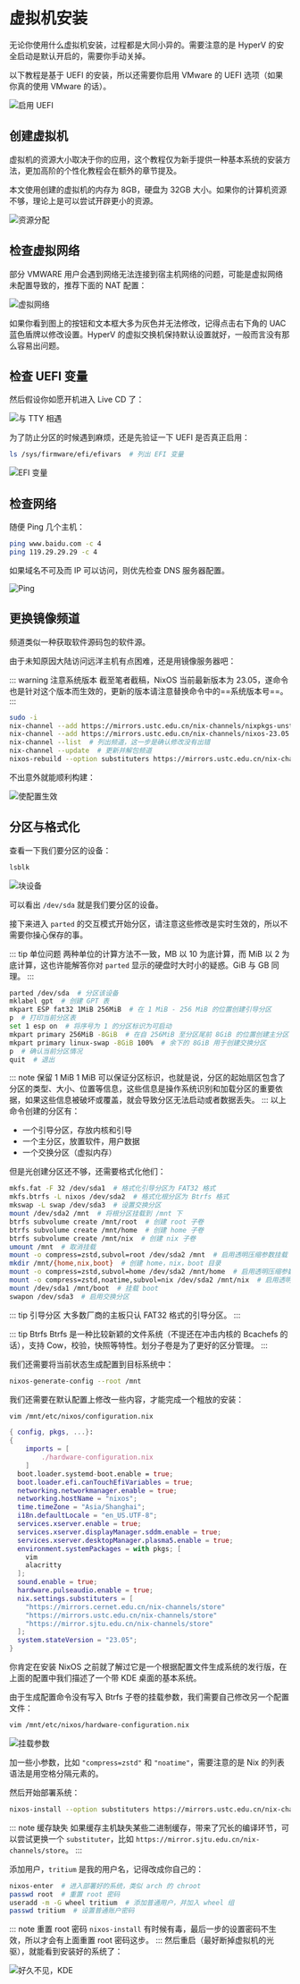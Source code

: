 # 虚拟机安装

无论你使用什么虚拟机安装，过程都是大同小异的。需要注意的是 HyperV 的安全启动是默认开启的，需要你手动关掉。

以下教程是基于 UEFI 的安装，所以还需要你启用 VMware 的 UEFI 选项（如果你真的使用 VMware 的话）。

![启用 UEFI](/images/GreenHand/EnableUefi.webp)

## 创建虚拟机

虚拟机的资源大小取决于你的应用，这个教程仅为新手提供一种基本系统的安装方法，更加高阶的个性化教程会在额外的章节提及。

本文使用创建的虚拟机的内存为 8GB，硬盘为 32GB 大小。如果你的计算机资源不够，理论上是可以尝试开辟更小的资源。

![资源分配](/images/GreenHand/VmResAllocation.webp)

## 检查虚拟网络

部分 VMWARE 用户会遇到网络无法连接到宿主机网络的问题，可能是虚拟网络未配置导致的，推荐下面的 NAT 配置：

![虚拟网络](/images/GreenHand/VmNet.webp)

如果你看到图上的按钮和文本框大多为灰色并无法修改，记得点击右下角的 UAC 蓝色盾牌以修改设置。HyperV 的虚拟交换机保持默认设置就好，一般而言没有那么容易出问题。

## 检查 UEFI 变量

然后假设你如愿开机进入 Live CD 了：

![与 TTY 相遇](/images/GreenHand/FirstEncounterWithTty.webp)

为了防止分区的时候遇到麻烦，还是先验证一下 UEFI 是否真正启用：

```bash
ls /sys/firmware/efi/efivars  # 列出 EFI 变量
```

![EFI 变量](/images/GreenHand/Efivars.webp)

## 检查网络

随便 Ping 几个主机：

```bash
ping www.baidu.com -c 4
ping 119.29.29.29 -c 4
```

如果域名不可及而 IP 可以访问，则优先检查 DNS 服务器配置。

![Ping](/images/GreenHand/CheckNet.webp)

## 更换镜像频道

频道类似一种获取软件源码包的软件源。

由于未知原因大陆访问远洋主机有点困难，还是用镜像服务器吧：

::: warning 注意系统版本
截至笔者截稿，NixOS 当前最新版本为 23.05，遂命令也是针对这个版本而生效的，更新的版本请注意替换命令中的==系统版本号==。
:::

```bash
sudo -i
nix-channel --add https://mirrors.ustc.edu.cn/nix-channels/nixpkgs-unstable nixpkgs  # 订阅镜像仓库频道
nix-channel --add https://mirrors.ustc.edu.cn/nix-channels/nixos-23.05 nixos  # 请注意系统版本
nix-channel --list  # 列出频道，这一步是确认修改没有出错
nix-channel --update  # 更新并解包频道
nixos-rebuild --option substituters https://mirrors.ustc.edu.cn/nix-channels/store switch --upgrade  # 临时切换二进制缓存源，并更新生成
```

不出意外就能顺利构建：

![使配置生效](/images/GreenHand/RebuildSystem.webp)

## 分区与格式化

查看一下我们要分区的设备：

```bash
lsblk
```

![块设备](/images/GreenHand/Lsblk.webp)

可以看出 `/dev/sda` 就是我们要分区的设备。

接下来进入 `parted` 的交互模式开始分区，请注意这些修改是实时生效的，所以不需要你操心保存的事。

::: tip 单位问题
两种单位的计算方法不一致，MB 以 10 为底计算，而 MiB 以 2 为底计算，这也许能解答你对 `parted` 显示的硬盘时大时小的疑惑。GiB 与 GB 同理。
:::

```bash
parted /dev/sda  # 分区该设备
mklabel gpt  # 创建 GPT 表
mkpart ESP fat32 1MiB 256MiB  # 在 1 MiB - 256 MiB 的位置创建引导分区
p  # 打印当前分区表
set 1 esp on  # 将序号为 1 的分区标识为可启动
mkpart primary 256MiB -8GiB  # 在自 256MiB 至分区尾前 8GiB 的位置创建主分区
mkpart primary linux-swap -8GiB 100%  # 余下的 8GiB 用于创建交换分区
p  # 确认当前分区情况
quit  # 退出
```

::: note 保留 1 MiB
1 MiB 可以保证分区标识，也就是说，分区的起始扇区包含了分区的类型、大小、位置等信息，这些信息是操作系统识别和加载分区的重要依据，如果这些信息被破坏或覆盖，就会导致分区无法启动或者数据丢失。
:::
以上命令创建的分区有：

- 一个引导分区，存放内核和引导
- 一个主分区，放置软件，用户数据
- 一个交换分区（虚拟内存）

但是光创建分区还不够，还需要格式化他们：

```bash
mkfs.fat -F 32 /dev/sda1  # 格式化引导分区为 FAT32 格式
mkfs.btrfs -L nixos /dev/sda2  # 格式化根分区为 Btrfs 格式
mkswap -L swap /dev/sda3  # 设置交换分区
mount /dev/sda2 /mnt  # 将根分区挂载到 /mnt 下
btrfs subvolume create /mnt/root  # 创建 root 子卷
btrfs subvolume create /mnt/home  # 创建 home 子卷
btrfs subvolume create /mnt/nix  # 创建 nix 子卷
umount /mnt  # 取消挂载
mount -o compress=zstd,subvol=root /dev/sda2 /mnt  # 启用透明压缩参数挂载 root 子卷
mkdir /mnt/{home,nix,boot}  # 创建 home，nix，boot 目录
mount -o compress=zstd,subvol=home /dev/sda2 /mnt/home  # 启用透明压缩参数挂载 home 子卷
mount -o compress=zstd,noatime,subvol=nix /dev/sda2 /mnt/nix  # 启用透明压缩并不记录时间戳参数挂载 nix 子卷
mount /dev/sda1 /mnt/boot  # 挂载 boot
swapon /dev/sda3  # 启用交换分区
```

::: tip 引导分区
大多数厂商的主板只认 FAT32 格式的引导分区。
:::

::: tip Btrfs
Btrfs 是一种比较新颖的文件系统（不提还在冲击内核的 Bcachefs 的话），支持 Cow，校验，快照等特性。划分子卷是为了更好的区分管理。
:::

我们还需要将当前状态生成配置到目标系统中：

```bash
nixos-generate-config --root /mnt
```

我们还需要在默认配置上修改一些内容，才能完成一个粗放的安装：

```bash
vim /mnt/etc/nixos/configuration.nix
```

```nix
{ config, pkgs, ...}:
{
    imports = [
        ./hardware-configuration.nix
    ]
  boot.loader.systemd-boot.enable = true;
  boot.loader.efi.canTouchEfiVariables = true;
  networking.networkmanager.enable = true;
  networking.hostName = "nixos";
  time.timeZone = "Asia/Shanghai";
  i18n.defaultLocale = "en_US.UTF-8";
  services.xserver.enable = true;
  services.xserver.displayManager.sddm.enable = true;
  services.xserver.desktopManager.plasma5.enable = true;
  environment.systemPackages = with pkgs; [
    vim
    alacritty
  ];
  sound.enable = true;
  hardware.pulseaudio.enable = true;
  nix.settings.substituters = [ 
    "https://mirrors.cernet.edu.cn/nix-channels/store"
    "https://mirrors.ustc.edu.cn/nix-channels/store"
    "https://mirror.sjtu.edu.cn/nix-channels/store"
  ];
  system.stateVersion = "23.05";
}
```

你肯定在安装 NixOS 之前就了解过它是一个根据配置文件生成系统的发行版，在上面的配置中我们描述了一个带 KDE 桌面的基本系统。

由于生成配置命令没有写入 Btrfs 子卷的挂载参数，我们需要自己修改另一个配置文件：

```bash
vim /mnt/etc/nixos/hardware-configuration.nix
```

![挂载参数](/images/GreenHand/HardwareConfig.webp)

加一些小参数，比如 `"compress=zstd"` 和 `"noatime"`，需要注意的是 Nix 的列表语法是用空格分隔元素的。

然后开始部署系统：

```bash
nixos-install --option substituters https://mirrors.ustc.edu.cn/nix-channels/store
```

::: note 缓存缺失
如果缓存主机缺失某些二进制缓存，带来了冗长的编译环节，可以尝试更换一个 `substituter`，比如 `https://mirror.sjtu.edu.cn/nix-channels/store`。
:::

添加用户，`tritium` 是我的用户名，记得改成你自己的：

```bash
nixos-enter  # 进入部署好的系统，类似 arch 的 chroot
passwd root  # 重置 root 密码
useradd -m -G wheel tritium  # 添加普通用户，并加入 wheel 组
passwd tritium  # 设置普通账户密码
```

::: note 重置 root 密码
`nixos-install` 有时候有毒，最后一步的设置密码不生效，所以才会有上面重置 root 密码这步。
:::
然后重启（最好断掉虚拟机的光驱），就能看到安装好的系统了：

![好久不见，KDE](/images/GreenHand/HelloKde.webp)
